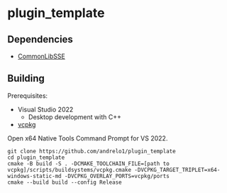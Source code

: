 # plugin_template
## Dependencies
- [CommonLibSSE](https://github.com/Ryan-rsm-McKenzie/CommonLibSSE)
## Building
Prerequisites:
- Visual Studio 2022
  - Desktop development with C++
- [vcpkg](https://github.com/microsoft/vcpkg)

Open x64 Native Tools Command Prompt for VS 2022.
```
git clone https://github.com/andrelo1/plugin_template
cd plugin_template
cmake -B build -S . -DCMAKE_TOOLCHAIN_FILE=[path to vcpkg]/scripts/buildsystems/vcpkg.cmake -DVCPKG_TARGET_TRIPLET=x64-windows-static-md -DVCPKG_OVERLAY_PORTS=vcpkg/ports
cmake --build build --config Release
